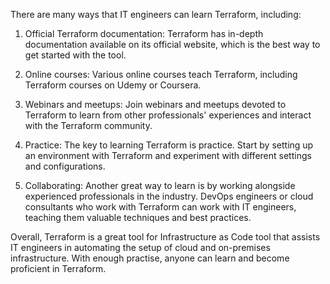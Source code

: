 There are many ways that IT engineers can learn Terraform, including:

1. Official Terraform documentation: Terraform has in-depth documentation available on its official website, which is the best way to get started with the tool.

2. Online courses: Various online courses teach Terraform, including Terraform courses on Udemy or Coursera.

3. Webinars and meetups: Join webinars and meetups devoted to Terraform to learn from other professionals' experiences and interact with the Terraform community.

4. Practice: The key to learning Terraform is practice. Start by setting up an environment with Terraform and experiment with different settings and configurations.

5. Collaborating: Another great way to learn is by working alongside experienced professionals in the industry. DevOps engineers or cloud consultants who work with Terraform can work with IT engineers, teaching them valuable techniques and best practices.

Overall, Terraform is a great tool for Infrastructure as Code tool that assists IT engineers in automating the setup of cloud and on-premises infrastructure. With enough practise, anyone can learn and become proficient in Terraform.
